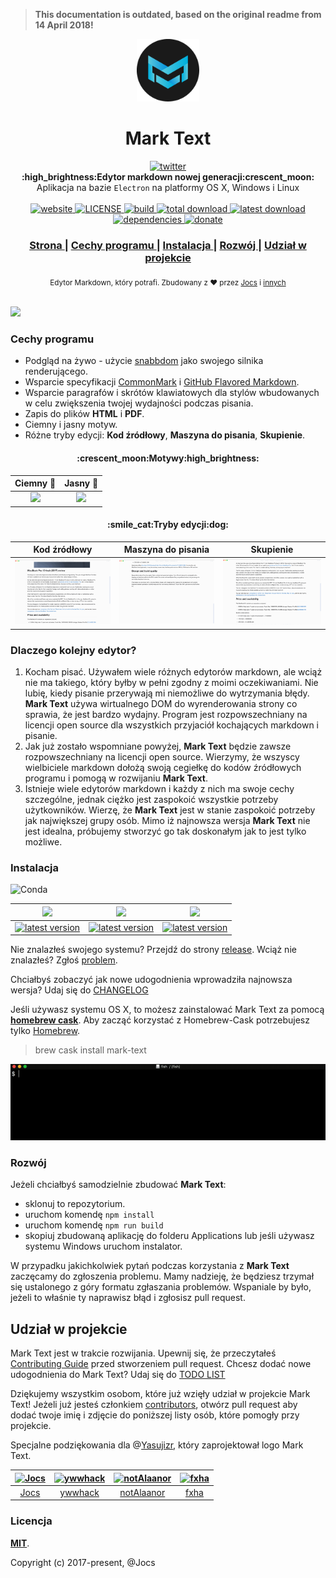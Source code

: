 > **This documentation is outdated, based on the original readme from 14 April 2018!**

<p align="center"><img src="../../static/logo-small.png" alt="mark text" width="100" height="100"></p>

<h1 align="center">Mark Text</h1>

<div align="center">
  <a href="https://twitter.com/intent/tweet?text=Wow:&url=https%3A%2F%2Fgithub.com%2Fmarktext%2Fmarktext">
    <img src="https://img.shields.io/twitter/url/https/github.com/marktext/marktext.svg?style=for-the-badge" alt="twitter">
  </a>
</div>
<div align="center">
  <strong>:high_brightness:Edytor markdown nowej generacji:crescent_moon:</strong>
</div>
<div align="center">
  Aplikacja na bazie <code>Electron</code> na platformy OS X, Windows i Linux
</div>

<br />

<div align="center">
  <!-- Version -->
  <a href="https://marktext.github.io/website">
    <img src="https://badge.fury.io/gh/jocs%2Fmarktext.svg" alt="website">
  </a>
  <!-- License -->
  <a href="https://marktext.github.io/website">
    <img src="https://img.shields.io/github/license/marktext/marktext.svg" alt="LICENSE">
  </a>
  <!-- Build Status -->
  <a href="https://marktext.github.io/website">
    <img src="https://travis-ci.org/marktext/marktext.svg?branch=master" alt="build">
  </a>
  <!-- Downloads total -->
  <a href="https://marktext.github.io/website">
    <img src="https://img.shields.io/github/downloads/marktext/marktext/total.svg" alt="total download">
  </a>
  <!-- Downloads latest release -->
  <a href="https://marktext.github.io/website">
    <img src="https://img.shields.io/github/downloads/marktext/marktext/v0.15.0/total.svg" alt="latest download">
  </a>
  <!-- deps -->
  <a href="https://marktext.github.io/website">
    <img src="https://img.shields.io/hackage-deps/v/lens.svg" alt="dependencies">
  </a>
  <!-- donates -->
  <a href="https://opencollective.com/marktext">
    <img src="https://opencollective.com/marktext/tiers/backer/badge.svg?label=backer&color=brightgreen" alt="donate">
  </a>
</div>

<div align="center">
  <h3>
    <a href="https://marktext.github.io/website">
      Strona
    </a>
    <span> | </span>
    <a href="https://github.com/marktext/marktext#features">
      Cechy programu
    </a>
    <span> | </span>
    <a href="https://github.com/marktext/marktext#download-and-install">
      Instalacja
    </a>
    <span> | </span>
    <a href="https://github.com/marktext/marktext#development">
      Rozwój
    </a>
    <span> | </span>
    <a href="https://github.com/marktext/marktext#contribution">
      Udział w projekcie
    </a>
  </h3>
</div>

<div align="center">
  <sub>Edytor Markdown, który potrafi. Zbudowany z ❤︎ przez
    <a href="https://github.com/Jocs">Jocs</a> i
    <a href="https://github.com/marktext/marktext/graphs/contributors">
      innych
    </a>
  </sub>
</div>

<br />

![](../../docs/marktext.gif)

### Cechy programu

- Podgląd na żywo - użycie [snabbdom](https://github.com/snabbdom/snabbdom) jako swojego silnika renderującego.
- Wsparcie specyfikacji [CommonMark](https://spec.commonmark.org/0.29/) i [GitHub Flavored Markdown](https://github.github.com/gfm/).
- Wsparcie paragrafów i skrótów klawiatowych dla stylów wbudowanych w celu zwiększenia twojej wydajności podczas pisania.
- Zapis do plików **HTML** i **PDF**.
- Ciemny i jasny motyw.
- Różne tryby edycji: **Kod źródłowy**, **Maszyna do pisania**, **Skupienie**.

<h4 align="center">:crescent_moon:Motywy:high_brightness:</h4>

| Ciemny :crescent_moon:                                             | Jasny :high_brightness:                                             |
|:------------------------------------------------------------------:|:-------------------------------------------------------------------:|
| ![](../../docs/dark.jpg) | ![](../../docs/light.jpg) |

<h4 align="center">:smile_cat:Tryby edycji:dog:</h4>

| Kod źródłowy                                                         | Maszyna do pisania                                                       | Skupienie                                                           |
|:--------------------------------------------------------------------:|:------------------------------------------------------------------------:|:-------------------------------------------------------------------:|
| ![](../../docs/source.gif) | ![](../../docs/typewriter.gif) | ![](../../docs/focus.gif) |

### Dlaczego kolejny edytor?

1. Kocham pisać. Używałem wiele różnych edytorów markdown, ale wciąż nie ma takiego, który byłby w pełni zgodny z moimi oczekiwaniami. Nie lubię, kiedy pisanie przerywają mi niemożliwe do wytrzymania błędy. **Mark Text** używa wirtualnego DOM do wyrenderowania strony co sprawia, że jest bardzo wydajny. Program jest rozpowszechniany na licencji open source dla wszystkich przyjaciół kochających markdown i pisanie.
2. Jak już zostało wspomniane powyżej, **Mark Text** będzie zawsze rozpowszechniany na licencji open source. Wierzymy, że wszyscy wielbiciele markdown dołożą swoją cegiełkę do kodów źródłowych programu i pomogą w rozwijaniu **Mark Text**.
3. Istnieje wiele edytorów markdown i każdy z nich ma swoje cechy szczególne, jednak ciężko jest zaspokoić wszystkie potrzeby użytkowników. Wierzę, że **Mark Text** jest w stanie zaspokoić potrzeby jak największej grupy osób. Mimo iż najnowsza wersja **Mark Text** nie jest idealna, próbujemy stworzyć go tak doskonałym jak to jest tylko możliwe.

### Instalacja

![Conda](https://img.shields.io/conda/pn/conda-forge/python.svg?style=for-the-badge)

| ![]( https://github.com/ryanoasis/nerd-fonts/wiki/screenshots/v1.0.x/mac-pass-sm.png)                                                                                                             | ![]( https://github.com/ryanoasis/nerd-fonts/wiki/screenshots/v1.0.x/windows-pass-sm.png)                                                                                                                     | ![]( https://github.com/ryanoasis/nerd-fonts/wiki/screenshots/v1.0.x/linux-pass-sm.png)                                                                                                                                   |
|:-------------------------------------------------------------------------------------------------------------------------------------------------------------------------------------------------:|:-------------------------------------------------------------------------------------------------------------------------------------------------------------------------------------------------------------:|:-------------------------------------------------------------------------------------------------------------------------------------------------------------------------------------------------------------------------:|
| [![latest version](https://img.shields.io/github/downloads/marktext/marktext/latest/marktext-0.15.0.dmg.svg)](https://github.com/marktext/marktext/releases/download/v0.15.0/marktext-0.15.0.dmg) | [![latest version](https://img.shields.io/github/downloads/marktext/marktext/latest/marktext-setup-0.15.0.exe.svg)](https://github.com/marktext/marktext/releases/download/v0.15.0/marktext-setup-0.15.0.exe) | [![latest version](https://img.shields.io/github/downloads/marktext/marktext/latest/marktext-0.15.0-x86_64.AppImage.svg)](https://github.com/marktext/marktext/releases/download/v0.15.0/marktext-0.15.0-x86_64.AppImage) |

Nie znalazłeś swojego systemu? Przejdź do strony [release](https://github.com/marktext/marktext/releases). Wciąż nie znalazłeś? Zgłoś [problem](https://github.com/marktext/marktext/issues).

Chciałbyś zobaczyć jak nowe udogodnienia wprowadziła najnowsza wersja? Udaj się do [CHANGELOG](../../.github/CHANGELOG.md)

Jeśli używasz systemu OS X, to możesz zainstalować Mark Text za pomocą [**homebrew cask**](https://github.com/caskroom/homebrew-cask). Aby zacząć korzystać z Homebrew-Cask potrzebujesz tylko [Homebrew](https://brew.sh/).

> brew cask install mark-text

![](../../docs/brew-cask.gif)

### Rozwój

Jeżeli chciałbyś samodzielnie zbudować **Mark Text**:

- sklonuj to repozytorium.
- uruchom komendę `npm install`
- uruchom komendę `npm run build`
- skopiuj zbudowaną aplikację do folderu Applications lub jeśli używasz systemu Windows uruchom instalator.

W przypadku jakichkolwiek pytań podczas korzystania z **Mark Text** zaczęcamy do zgłoszenia problemu. Mamy nadzieję, że będziesz trzymał się ustalonego z góry formatu zgłaszania problemów. Wspaniale by było, jeżeli to właśnie ty naprawisz błąd i zgłosisz pull request.

## Udział w projekcie

Mark Text jest w trakcie rozwijania. Upewnij się, że przeczytałeś [Contributing Guide](../../.github/CONTRIBUTING.md) przed stworzeniem pull request. Chcesz dodać nowe udogodnienia do Mark Text? Udaj się do [TODO LIST](../../.github/TODOLIST.md)

Dziękujemy wszystkim osobom, które już wzięły udział w projekcie Mark Text! Jeżeli już jesteś członkiem [contributors](https://github.com/marktext/marktext/graphs/contributors), otwórz pull request aby dodać twoje imię i zdjęcie do poniższej listy osób, które pomogły przy projekcie.

Specjalne podziękowania dla @[Yasujizr](https://github.com/Yasujizr), który zaprojektował logo Mark Text.

| [![Jocs](https://avatars0.githubusercontent.com/u/9712830?s=150&v=4)](https://github.com/Jocs) | [![ywwhack](https://avatars1.githubusercontent.com/u/8746197?s=150&v=4)](https://github.com/ywwhack) | [![notAlaanor](https://avatars1.githubusercontent.com/u/17591936?s=150&v=4)](https://github.com/notAlaanor) | [![fxha](https://avatars1.githubusercontent.com/u/22716132?s=150&v=4)](https://github.com/fxha) |
|:----------------------------------------------------------------------------------------------:|:----------------------------------------------------------------------------------------------------:|:-----------------------------------------------------------------------------------------------------------:|:-----------------------------------------------------------------------------------------------:|
| [Jocs](https://github.com/Jocs)                                                                | [ywwhack](https://github.com/ywwhack)                                                                | [notAlaanor](https://github.com/notAlaanor)                                                                 | [fxha](https://github.com/fxha)                                                                 |

### Licencja

 [**MIT**](../../LICENSE).

Copyright (c) 2017-present, @Jocs
